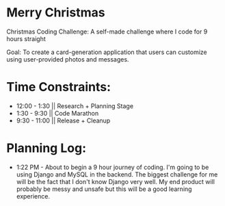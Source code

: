 Merry Christmas
==============

Christmas Coding Challenge: A self-made challenge where I code for 9 hours straight

Goal: To create a card-generation application that users can customize using user-provided photos and messages.

Time Constraints:
==============
* 12:00 - 1:30 || Research + Planning Stage
* 1:30 - 9:30 || Code Marathon
* 9:30 - 11:00 || Release + Cleanup

Planning Log:
==============
* 1:22 PM - About to begin a 9 hour journey of coding. I'm going to be using Django and MySQL in the backend. The biggest challenge for me will be the fact that I don't know Django very well. My end product will probably be messy and unsafe but this will be a good learning experience.